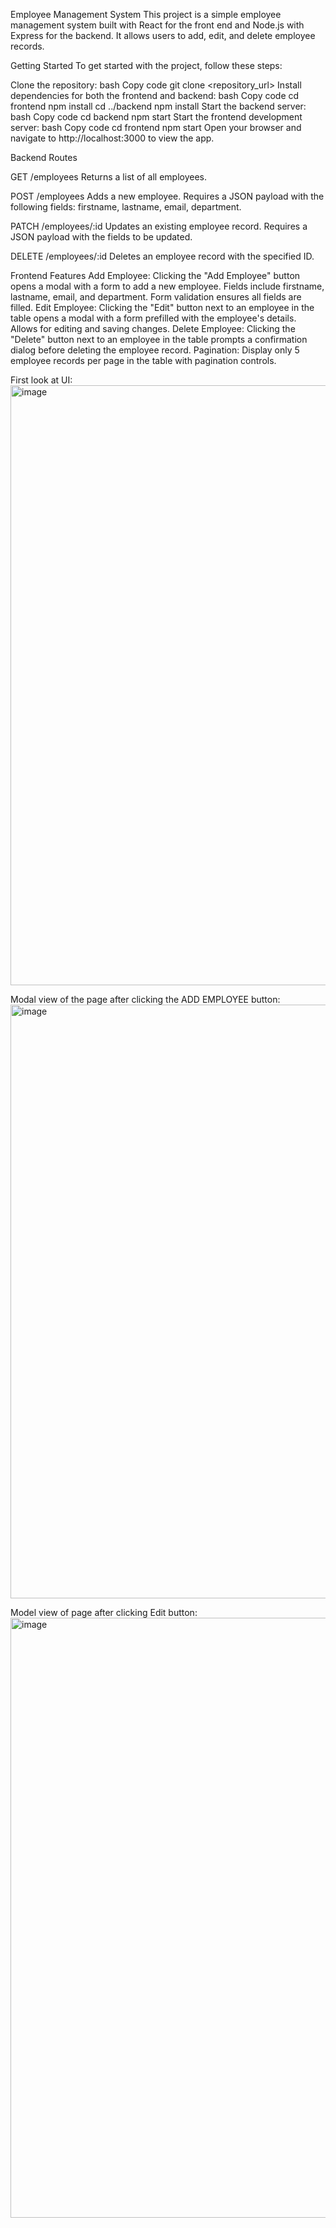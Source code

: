 Employee Management System
This project is a simple employee management system built with React for the front end and Node.js with Express for the backend. It allows users to add, edit, and delete employee records.

Getting Started
To get started with the project, follow these steps:

Clone the repository:
bash
Copy code
git clone <repository_url>
Install dependencies for both the frontend and backend:
bash
Copy code
cd frontend
npm install
cd ../backend
npm install
Start the backend server:
bash
Copy code
cd backend
npm start
Start the frontend development server:
bash
Copy code
cd frontend
npm start
Open your browser and navigate to http://localhost:3000 to view the app.

Backend Routes

GET /employees
Returns a list of all employees.

POST /employees
Adds a new employee. Requires a JSON payload with the following fields: firstname, lastname, email, department.

PATCH /employees/:id
Updates an existing employee record. Requires a JSON payload with the fields to be updated.

DELETE /employees/:id
Deletes an employee record with the specified ID.

Frontend Features
Add Employee: Clicking the "Add Employee" button opens a modal with a form to add a new employee. Fields include firstname, lastname, email, and department. Form validation ensures all fields are filled.
Edit Employee: Clicking the "Edit" button next to an employee in the table opens a modal with a form prefilled with the employee's details. Allows for editing and saving changes.
Delete Employee: Clicking the "Delete" button next to an employee in the table prompts a confirmation dialog before deleting the employee record.
Pagination: Display only 5 employee records per page in the table with pagination controls.

First look at UI:
<img width="960" alt="image" src="https://github.com/aman-anand-hub/Employee_CRUD_MERN/assets/71398810/07719fbd-941a-45b2-b29c-a2f930f14d6c">

Modal view of the page after clicking the ADD EMPLOYEE button:
<img width="950" alt="image" src="https://github.com/aman-anand-hub/Employee_CRUD_MERN/assets/71398810/1e585d39-df0b-4cbf-b26b-5250f801429f">

Model view of page after clicking Edit button:
<img width="960" alt="image" src="https://github.com/aman-anand-hub/Employee_CRUD_MERN/assets/71398810/4a57962c-3aef-4d47-8172-7ffec77502ee">

